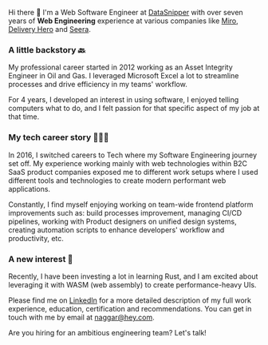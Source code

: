 Hi there 👋 I'm a Web Software Engineer at [DataSnipper](https://www.datasnipper.com/) with over seven years of **Web Engineering** experience at various companies like [Miro](https://miro.com/), [Delivery Hero](https://www.deliveryhero.com/) and [Seera](https://www.seera.sa/).

### A little backstory 🔙

My professional career started in 2012 working as an Asset Integrity Engineer in Oil and Gas. I leveraged Microsoft Excel a lot to streamline processes and drive efficiency in my teams' workflow.

For 4 years, I developed an interest in using software, I enjoyed telling computers what to do, and I felt passion for that specific aspect of my job at that time.

### My tech career story 👨🏻‍💻

In 2016, I switched careers to Tech where my Software Engineering journey set off. My experience working mainly with web technologies within B2C SaaS product companies exposed me to different work setups where I used different tools and technologies to create modern performant web applications.

Constantly, I find myself enjoying working on team-wide frontend platform improvements such as: build processes improvement, managing CI/CD pipelines, working with Product designers on unified design systems, creating automation scripts to enhance developers' workflow and productivity, etc.

### A new interest 👀

Recently, I have been investing a lot in learning Rust, and I am excited about leveraging it with WASM (web assembly) to create performance-heavy UIs.

Please find me on [LinkedIn](https://www.linkedin.com/in/lenaggar/) for a more detailed description of my full work experience, education, certification and recommendations. You can get in touch with me by email at [naggar@hey.com](mailto:naggar@hey.com).

Are you hiring for an ambitious engineering team? Let's talk!
